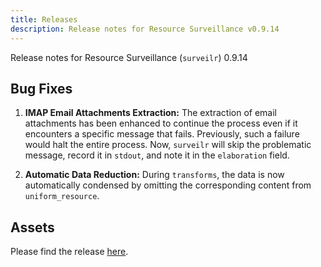 ```yaml
---
title: Releases
description: Release notes for Resource Surveillance v0.9.14
---
```


Release notes for Resource Surveillance (`surveilr`) 0.9.14

## Bug Fixes

1. **IMAP Email Attachments Extraction:** The extraction of email attachments has been enhanced to continue the process even if it encounters a specific message that fails. Previously, such a failure would halt the entire process. Now, `surveilr` will skip the problematic message, record it in `stdout`, and note it in the `elaboration` field.

2. **Automatic Data Reduction:** During `transforms`, the data is now automatically condensed by omitting the corresponding content from `uniform_resource`.


## Assets
Please find the release [here](https://github.com/opsfolio/releases.opsfolio.com/releases/tag/0.9.14).